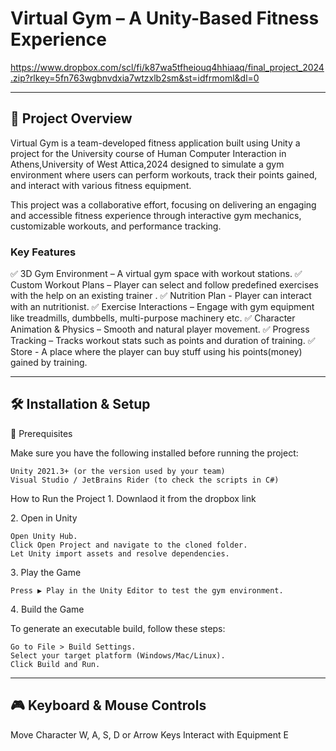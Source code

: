 # Virtual Gym – A Unity-Based Fitness Experience

https://www.dropbox.com/scl/fi/k87wa5tfheiouq4hhiaaq/final_project_2024.zip?rlkey=5fn763wgbnvdxia7wtzxlb2sm&st=idfrmoml&dl=0

---

## 📌 Project Overview

Virtual Gym is a team-developed fitness application built using Unity a project for the University course of Human Computer Interaction in Athens,University of West Attica,2024 designed to simulate a gym environment where users can perform workouts, track their points gained, and interact with various fitness equipment.

This project was a collaborative effort, focusing on delivering an engaging and accessible fitness experience through interactive gym mechanics, customizable workouts, and performance tracking.

### Key Features

✅ 3D Gym Environment – A virtual gym space with workout stations.
✅ Custom Workout Plans – Player can select and follow predefined exercises with the help on an existing trainer .
✅ Nutrition Plan - Player can interact with an nutritionist.
✅ Exercise Interactions – Engage with gym equipment like treadmills, dumbbells, multi-purpose machinery etc.
✅ Character Animation & Physics – Smooth and natural player movement.
✅ Progress Tracking – Tracks workout stats such as points and duration of training.
✅ Store - A place where the player can buy stuff using his points(money) gained by training.

---

## 🛠️ Installation & Setup

🔹 Prerequisites

Make sure you have the following installed before running the project:

    Unity 2021.3+ (or the version used by your team)
    Visual Studio / JetBrains Rider (to check the scripts in C#)

How to Run the Project
1️. Downlaod it from the dropbox link

2️. Open in Unity

    Open Unity Hub.
    Click Open Project and navigate to the cloned folder.
    Let Unity import assets and resolve dependencies.

3️. Play the Game

    Press ▶ Play in the Unity Editor to test the gym environment.

4️. Build the Game

To generate an executable build, follow these steps:

    Go to File > Build Settings.
    Select your target platform (Windows/Mac/Linux).
    Click Build and Run.

---

## 🎮 Keyboard & Mouse Controls

Move Character W, A, S, D or Arrow Keys
Interact with Equipment E
